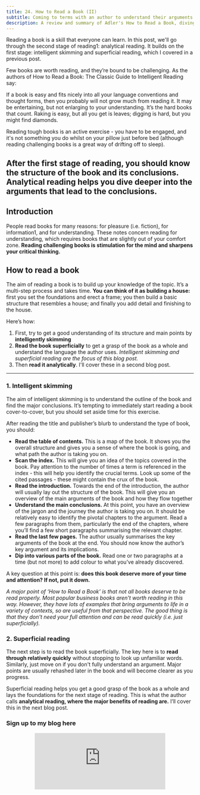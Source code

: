 ```yaml
---
title: 24. How to Read a Book (II)
subtitle: Coming to terms with an author to understand their arguments
description: A review and summary of Adler's How to Read a Book, diving into analytical reading
---
```


Reading a book is a skill that everyone can learn. In this post, we'll go through the second stage of reading1: analytical reading. It builds on the first stage: intelligent skimming and superficial reading, which I covered in a previous post.

Few books are worth reading, and they’re bound to be challenging. As the authors of How to Read a Book: The Classic Guide to Intelligent Reading say:

If a book is easy and fits nicely into all your language conventions and thought forms, then you probably will not grow much from reading it. It may be entertaining, but not enlarging to your understanding. It’s the hard books that count. Raking is easy, but all you get is leaves; digging is hard, but you might find diamonds.

Reading tough books is an active exercise - you have to be engaged, and it's not something you do whilst on your pillow just before bed (although reading challenging books is a great way of drifting off to sleep).

After the first stage of reading, you should know the structure of the book and its conclusions. Analytical reading helps you dive deeper into the arguments that lead to the conclusions.
-----

## Introduction
People read books for many reasons: for pleasure (i.e. fiction), for information1, and for understanding. These notes concern reading for understanding, which requires books that are slightly out of your comfort zone. __Reading challenging books is stimulation for the mind and sharpens your critical thinking.__

## How to read a book
The aim of reading a book is to build up your knowledge of the topic. It’s a multi-step process and takes time. __You can think of it as building a house:__ first you set the foundations and erect a frame; you then build a basic structure that resembles a house; and finally you add detail and finishing to the house.

Here’s how:

1. First, try to get a good understanding of its structure and main points by __intelligently skimming__
2. __Read the book superficially__ to get a grasp of the book as a whole and understand the language the author uses. *Intelligent skimming and superficial reading are the focus of this blog post.*
3. Then __read it analytically__. I'll cover these in a second blog post.

-----


### 1. Intelligent skimming
The aim of intelligent skimming is to understand the outline of the book and find the major conclusions. It’s tempting to immediately start reading a book cover-to-cover, but you should set aside time for this exercise.

After reading the title and publisher’s blurb to understand the type of book, you should:

- __Read the table of contents.__ This is a map of the book. It shows you the overall structure and gives you a sense of where the book is going, and what path the author is taking you on.
- __Scan the index.__ This will give you an idea of the topics covered in the book. Pay attention to the number of times a term is referenced in the index - this will help you identify the crucial terms. Look up some of the cited passages - these might contain the crux of the book.
- __Read the introduction.__ Towards the end of the introduction, the author will usually lay out the structure of the book. This will give you an overview of the main arguments of the book and how they flow together
- __Understand the main conclusions.__ At this point, you have an overview of the jargon and the journey the author is taking you on. It should be relatively easy to identify the pivotal chapters to the argument. Read a few paragraphs from them, particularly the end of the chapters, where you’ll find a few short paragraphs summarising the relevant chapter.
- __Read the last few pages.__ The author usually summarises the key arguments of the book at the end. You should now know the author’s key argument and its implications.
- __Dip into various parts of the book.__ Read one or two paragraphs at a time (but not more) to add colour to what you’ve already discovered.

A key question at this point is: __does this book deserve more of your time and attention? If not, put it down.__

*A major point of ‘How to Read a Book’ is that not all books deserve to be read properly. Most popular business books aren't worth reading in this way. However, they have lots of examples that bring arguments to life in a variety of contexts, so are useful from that perspective. The good thing is that they don't need your full attention and can be read quickly (i.e. just superficially).*

### 2. Superficial reading
The next step is to read the book superficially. The key here is to __read through relatively quickly__ without stopping to look up unfamiliar words. Similarly, just move on if you don't fully understand an argument. Major points are usually rehashed later in the book and will become clearer as you progress.

Superficial reading helps you get a good grasp of the book as a whole and lays the foundations for the next stage of reading. This is what the author calls __analytical reading, where the major benefits of reading are.__ I’ll cover this in the next blog post.


### Sign up to my blog here
<div
  style="text-align:center;width:100%;">
<iframe src="https://taariq.substack.com/embed" width="350" height="150" style="border:1px solid #EEE; background:white; margin: 0 auto; dislay: block;" frameborder="0" scrolling="no"></iframe>

</div>

